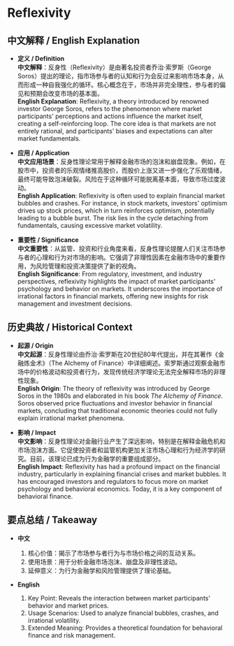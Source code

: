 # Reflexivity

## 中文解释 / English Explanation

* **定义 / Definition**  
  **中文解释**：反身性（Reflexivity）是由著名投资者乔治·索罗斯（George Soros）提出的理论，指市场参与者的认知和行为会反过来影响市场本身，从而形成一种自我强化的循环。核心概念在于，市场并非完全理性，参与者的偏见和预期会改变市场的基本面。  
  **English Explanation**: Reflexivity, a theory introduced by renowned investor George Soros, refers to the phenomenon where market participants' perceptions and actions influence the market itself, creating a self-reinforcing loop. The core idea is that markets are not entirely rational, and participants' biases and expectations can alter market fundamentals.

* **应用 / Application**  
  **中文应用场景**：反身性理论常用于解释金融市场的泡沫和崩盘现象。例如，在股市中，投资者的乐观情绪推高股价，而股价上涨又进一步强化了乐观情绪，最终可能导致泡沫破裂。风险在于这种循环可能脱离基本面，导致市场过度波动。  
  **English Application**: Reflexivity is often used to explain financial market bubbles and crashes. For instance, in stock markets, investors' optimism drives up stock prices, which in turn reinforces optimism, potentially leading to a bubble burst. The risk lies in the cycle detaching from fundamentals, causing excessive market volatility.

* **重要性 / Significance**  
  **中文重要性**：从监管、投资和行业角度来看，反身性理论提醒人们关注市场参与者的心理和行为对市场的影响。它强调了非理性因素在金融市场中的重要作用，为风险管理和投资决策提供了新的视角。  
  **English Significance**: From regulatory, investment, and industry perspectives, reflexivity highlights the impact of market participants' psychology and behavior on markets. It underscores the importance of irrational factors in financial markets, offering new insights for risk management and investment decisions.

## 历史典故 / Historical Context

* **起源 / Origin**  
  **中文起源**：反身性理论由乔治·索罗斯在20世纪80年代提出，并在其著作《金融炼金术》（The Alchemy of Finance）中详细阐述。索罗斯通过观察金融市场中的价格波动和投资者行为，发现传统经济学理论无法完全解释市场的非理性现象。  
  **English Origin**: The theory of reflexivity was introduced by George Soros in the 1980s and elaborated in his book *The Alchemy of Finance*. Soros observed price fluctuations and investor behavior in financial markets, concluding that traditional economic theories could not fully explain irrational market phenomena.

* **影响 / Impact**  
  **中文影响**：反身性理论对金融行业产生了深远影响，特别是在解释金融危机和市场泡沫方面。它促使投资者和监管机构更加关注市场心理和行为经济学的研究。目前，该理论已成为行为金融学的重要组成部分。  
  **English Impact**: Reflexivity has had a profound impact on the financial industry, particularly in explaining financial crises and market bubbles. It has encouraged investors and regulators to focus more on market psychology and behavioral economics. Today, it is a key component of behavioral finance.

## 要点总结 / Takeaway

* **中文**  
  1. 核心价值：揭示了市场参与者行为与市场价格之间的互动关系。
  2. 使用场景：用于分析金融市场泡沫、崩盘及非理性波动。
  3. 延伸意义：为行为金融学和风险管理提供了理论基础。

* **English**  
  1. Key Point: Reveals the interaction between market participants' behavior and market prices.
  2. Usage Scenarios: Used to analyze financial bubbles, crashes, and irrational volatility.
  3. Extended Meaning: Provides a theoretical foundation for behavioral finance and risk management.